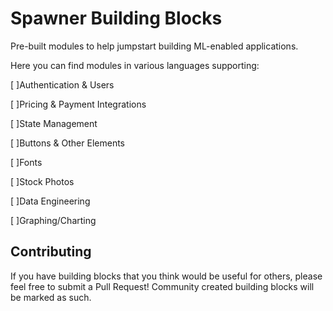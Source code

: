 # Spawner Building Blocks

Pre-built modules to help jumpstart building ML-enabled applications. 

Here you can find modules in various languages supporting: 

[ ]Authentication & Users

[ ]Pricing & Payment Integrations

[ ]State Management

[ ]Buttons & Other Elements

[ ]Fonts 

[ ]Stock Photos 

[ ]Data Engineering 

[ ]Graphing/Charting 

## Contributing 

If you have building blocks that you think would be useful for others, please feel free to submit a Pull Request! Community created building blocks will be marked as such. 


